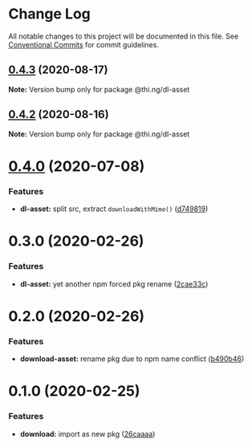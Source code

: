 # Change Log

All notable changes to this project will be documented in this file.
See [Conventional Commits](https://conventionalcommits.org) for commit guidelines.

## [0.4.3](https://github.com/thi-ng/umbrella/compare/@thi.ng/dl-asset@0.4.2...@thi.ng/dl-asset@0.4.3) (2020-08-17)

**Note:** Version bump only for package @thi.ng/dl-asset





## [0.4.2](https://github.com/thi-ng/umbrella/compare/@thi.ng/dl-asset@0.4.1...@thi.ng/dl-asset@0.4.2) (2020-08-16)

**Note:** Version bump only for package @thi.ng/dl-asset





# [0.4.0](https://github.com/thi-ng/umbrella/compare/@thi.ng/dl-asset@0.3.14...@thi.ng/dl-asset@0.4.0) (2020-07-08)


### Features

* **dl-asset:** split src, extract `downloadWithMime()` ([d749819](https://github.com/thi-ng/umbrella/commit/d74981963ce4bfbfe3465c71085995173826329c))





# 0.3.0 (2020-02-26)


### Features

* **dl-asset:** yet another npm forced pkg rename ([2cae33c](https://github.com/thi-ng/umbrella/commit/2cae33cabd379b3d449079edfc255d9cf56c34a5))





# 0.2.0 (2020-02-26)


### Features

* **download-asset:** rename pkg due to npm name conflict ([b490b46](https://github.com/thi-ng/umbrella/commit/b490b46994333103f653514c96531637d903202d))





# 0.1.0 (2020-02-25)


### Features

* **download:** import as new pkg ([26caaaa](https://github.com/thi-ng/umbrella/commit/26caaaadf6c3f7b6bb83e8a4160a91b7e2db8714))
